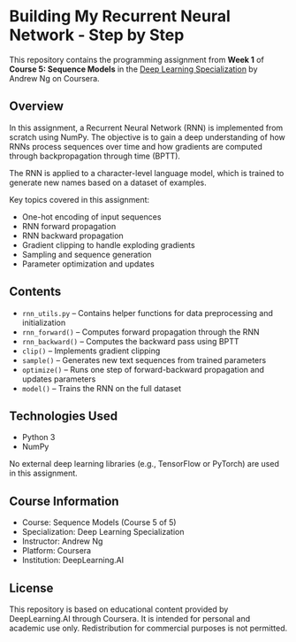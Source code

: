 # Building My Recurrent Neural Network - Step by Step

This repository contains the programming assignment from **Week 1** of **Course 5: Sequence Models** in the [Deep Learning Specialization](https://www.coursera.org/specializations/deep-learning) by Andrew Ng on Coursera.

## Overview

In this assignment, a Recurrent Neural Network (RNN) is implemented from scratch using NumPy. The objective is to gain a deep understanding of how RNNs process sequences over time and how gradients are computed through backpropagation through time (BPTT).

The RNN is applied to a character-level language model, which is trained to generate new names based on a dataset of examples.

Key topics covered in this assignment:
- One-hot encoding of input sequences
- RNN forward propagation
- RNN backward propagation
- Gradient clipping to handle exploding gradients
- Sampling and sequence generation
- Parameter optimization and updates

## Contents

- `rnn_utils.py` – Contains helper functions for data preprocessing and initialization
- `rnn_forward()` – Computes forward propagation through the RNN
- `rnn_backward()` – Computes the backward pass using BPTT
- `clip()` – Implements gradient clipping
- `sample()` – Generates new text sequences from trained parameters
- `optimize()` – Runs one step of forward-backward propagation and updates parameters
- `model()` – Trains the RNN on the full dataset

## Technologies Used

- Python 3
- NumPy

No external deep learning libraries (e.g., TensorFlow or PyTorch) are used in this assignment.

## Course Information

- Course: Sequence Models (Course 5 of 5)
- Specialization: Deep Learning Specialization
- Instructor: Andrew Ng
- Platform: Coursera
- Institution: DeepLearning.AI

## License

This repository is based on educational content provided by DeepLearning.AI through Coursera. It is intended for personal and academic use only. Redistribution for commercial purposes is not permitted.
